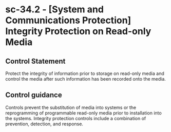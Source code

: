 # sc-34.2 - \[System and Communications Protection\] Integrity Protection on Read-only Media

## Control Statement

Protect the integrity of information prior to storage on read-only media and control the media after such information has been recorded onto the media.

## Control guidance

Controls prevent the substitution of media into systems or the reprogramming of programmable read-only media prior to installation into the systems. Integrity protection controls include a combination of prevention, detection, and response.
